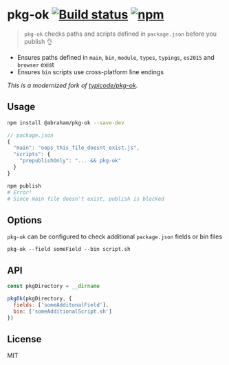 # pkg-ok [![Build status](https://github.com/abraham/pkg-ok/actions/workflows/index.yaml/badge.svg)](https://github.com/abraham/pkg-ok/actions/workflows/index.yaml) [![npm](https://img.shields.io/npm/v/@abraham/pkg-ok.svg)](https://www.npmjs.com/package/@abraham/pkg-ok)

> `pkg-ok` checks paths and scripts defined in `package.json` before you publish 👌

* Ensures paths defined in `main`, `bin`, `module`, `types`, `typings`, `es2015` and `browser` exist
* Ensures `bin` scripts use cross-platform line endings

_This is a modernized fork of [typicode/pkg-ok](https://github.com/typicode/pkg-ok)._

## Usage

```sh
npm install @abraham/pkg-ok --save-dev
```

```js
// package.json
{
  "main": "oops_this_file_doesnt_exist.js",
  "scripts": {
    "prepublishOnly": "... && pkg-ok"
  }
}
```

```sh
npm publish
# Error!
# Since main file doesn't exist, publish is blocked
```

## Options

`pkg-ok` can be configured to check additional `package.json` fields or bin files

```
pkg-ok --field someField --bin script.sh
```

## API

```js
const pkgDirectory = __dirname

pkgOk(pkgDirectory, {
  fields: ['someAdditonalField'],
  bin: ['someAdditionalScript.sh']
})
```

## License

MIT
